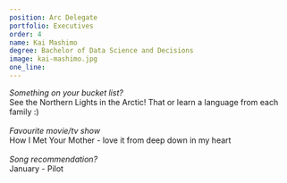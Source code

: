 ```yaml
---
position: Arc Delegate
portfolio: Executives
order: 4
name: Kai Mashimo
degree: Bachelor of Data Science and Decisions
image: kai-mashimo.jpg
one_line:
---
```

*Something on your bucket list?*
<br>
See the Northern Lights in the Arctic! That or learn a language from each family :)
<br><br>
*Favourite movie/tv show*
<br>
How I Met Your Mother - love it from deep down in my heart
<br><br>
*Song recommendation?*
<br>
January - Pilot